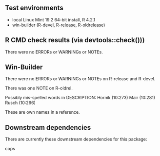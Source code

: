 ## Test environments
* local Linux Mint 19.2 64-bit install, R 4.2.1
* win-builder (R-devel, R-release, R-oldrelease)

## R CMD check results (via devtools::check()))
There were no ERRORs or WARNINGs or NOTEs. 

## Win-Builder
There were no ERRORs or WARNINGs or NOTEs on R-release and R-devel.

There was one NOTE on R-oldrel.

Possibly mis-spelled words in DESCRIPTION:
  Hornik (10:273)
  Mair (10:281)
  Rusch (10:266)

  These are own names in a reference.  

## Downstream dependencies
There are currently these downstream dependencies for this package:

cops
       